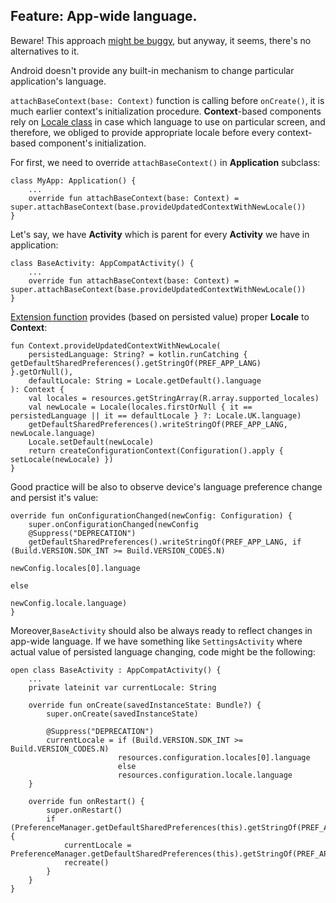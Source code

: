## Feature: App-wide language.

Beware! This approach [might be buggy](https://stackoverflow.com/a/2900144), but anyway, it seems, there's no alternatives to it.

Android doesn't provide any built-in mechanism to change particular application's language.

```attachBaseContext(base: Context)``` function is calling before ```onCreate()```, it is much earlier context's initialization procedure. **Context**-based components rely on [Locale class](https://developer.android.com/reference/java/util/Locale) in case which language to use on particular screen, and therefore, we obliged to provide appropriate locale before every context-based component's initialization.

For first, we need to override ```attachBaseContext()``` in **Application** subclass:
```
class MyApp: Application() {
    ...
    override fun attachBaseContext(base: Context) = super.attachBaseContext(base.provideUpdatedContextWithNewLocale())
}
```
Let's say, we have **Activity** which is parent for every **Activity** we have in application:
```
class BaseActivity: AppCompatActivity() {
    ...  
    override fun attachBaseContext(base: Context) = super.attachBaseContext(base.provideUpdatedContextWithNewLocale())	
}
```

[Extension function](https://kotlinlang.org/docs/reference/extensions.html) provides (based on persisted value) proper **Locale** to **Context**:
```
fun Context.provideUpdatedContextWithNewLocale(
    persistedLanguage: String? = kotlin.runCatching { getDefaultSharedPreferences().getStringOf(PREF_APP_LANG) }.getOrNull(),
    defaultLocale: String = Locale.getDefault().language
): Context {
    val locales = resources.getStringArray(R.array.supported_locales)
    val newLocale = Locale(locales.firstOrNull { it == persistedLanguage || it == defaultLocale } ?: Locale.UK.language)
    getDefaultSharedPreferences().writeStringOf(PREF_APP_LANG, newLocale.language)
    Locale.setDefault(newLocale)
    return createConfigurationContext(Configuration().apply { setLocale(newLocale) })
}
```

Good practice will be also to observe device's language preference change and persist it's value:
```
override fun onConfigurationChanged(newConfig: Configuration) {
    super.onConfigurationChanged(newConfig
    @Suppress("DEPRECATION")
    getDefaultSharedPreferences().writeStringOf(PREF_APP_LANG, if (Build.VERSION.SDK_INT >= Build.VERSION_CODES.N)
                                                                    newConfig.locales[0].language
                                                                    else
                                                                    newConfig.locale.language)
}
```

Moreover,```BaseActivity``` should also be always ready to reflect changes in app-wide language. If we have something like ```SettingsActivity``` where actual value of persisted language changing, code might be the following:
```
open class BaseActivity : AppCompatActivity() {
    ...
    private lateinit var currentLocale: String

    override fun onCreate(savedInstanceState: Bundle?) {
        super.onCreate(savedInstanceState)

        @Suppress("DEPRECATION")
        currentLocale = if (Build.VERSION.SDK_INT >= Build.VERSION_CODES.N)
                        resources.configuration.locales[0].language
                        else
                        resources.configuration.locale.language
    }

    override fun onRestart() {
        super.onRestart()
        if (PreferenceManager.getDefaultSharedPreferences(this).getStringOf(PREF_APP_LANG).equals(currentLocale).not()) {
            currentLocale = PreferenceManager.getDefaultSharedPreferences(this).getStringOf(PREF_APP_LANG)!!
            recreate()
        }
    }
}
```

